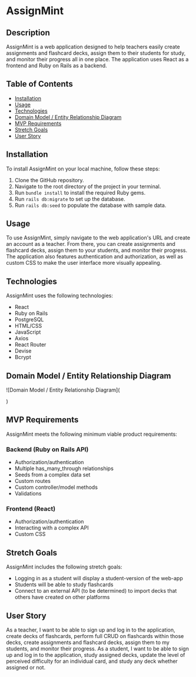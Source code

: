 # AssignMint

## Description

AssignMint is a web application designed to help teachers easily create assignments and flashcard decks, assign them to their students for study, and monitor their progress all in one place. The application uses React as a frontend and Ruby on Rails as a backend.

## Table of Contents

- [Installation](#installation)
- [Usage](#usage)
- [Technologies](#technologies)
- [Domain Model / Entity Relationship Diagram](#domain-model--entity-relationship-diagram)
- [MVP Requirements](#mvp-requirements)
- [Stretch Goals](#stretch-goals)
- [User Story](#user-story)

## Installation

To install AssignMint on your local machine, follow these steps:

1. Clone the GitHub repository.
2. Navigate to the root directory of the project in your terminal.
3. Run `bundle install` to install the required Ruby gems.
4. Run `rails db:migrate` to set up the database.
5. Run `rails db:seed` to populate the database with sample data.

## Usage

To use AssignMint, simply navigate to the web application's URL and create an account as a teacher. From there, you can create assignments and flashcard decks, assign them to your students, and monitor their progress. The application also features authentication and authorization, as well as custom CSS to make the user interface more visually appealing.

## Technologies

AssignMint uses the following technologies:

- React
- Ruby on Rails
- PostgreSQL
- HTML/CSS
- JavaScript
- Axios
- React Router
- Devise
- Bcrypt

## Domain Model / Entity Relationship Diagram

![Domain Model / Entity Relationship Diagram](<blockquote class="imgur-embed-pub" lang="en" data-id="a/qJCpDaz" data-context="false" ><a href="//imgur.com/a/qJCpDaz"></a></blockquote><script async src="//s.imgur.com/min/embed.js" charset="utf-8"></script>) 

## MVP Requirements

AssignMint meets the following minimum viable product requirements:

### Backend (Ruby on Rails API)

- Authorization/authentication
- Multiple has_many_through relationships
- Seeds from a complex data set
- Custom routes
- Custom controller/model methods
- Validations

### Frontend (React)

- Authorization/authentication
- Interacting with a complex API
- Custom CSS

## Stretch Goals

AssignMint includes the following stretch goals:

- Logging in as a student will display a student-version of the web-app
- Students will be able to study flashcards
- Connect to an external API (to be determined) to import decks that others have created on other platforms

## User Story

As a teacher, I want to be able to sign up and log in to the application, create decks of flashcards, perform full CRUD on flashcards within those decks, create assignments and flashcard decks, assign them to my students, and monitor their progress. As a student, I want to be able to sign up and log in to the application, study assigned decks, update the level of perceived difficulty for an individual card, and study any deck whether assigned or not.
